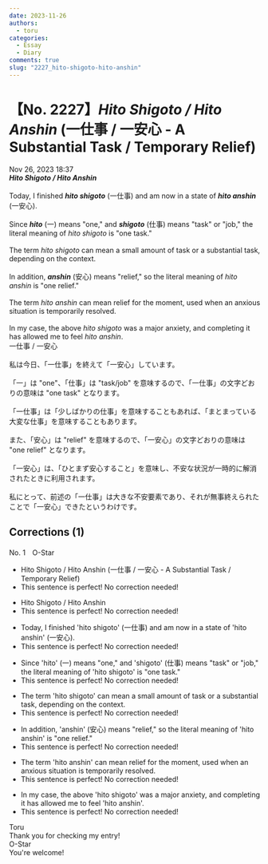 ```yaml
---
date: 2023-11-26
authors:
  - toru
categories:
  - Essay
  - Diary
comments: true
slug: "2227_hito-shigoto-hito-anshin"
---
```


# 【No. 2227】<strong><em>Hito Shigoto / Hito Anshin</em></strong> (一仕事 / 一安心 - A Substantial Task / Temporary Relief)
<div class="date">Nov 26, 2023 18:37</div>
<div id="post"><div id="body_show_ori">
<strong><em>Hito Shigoto / Hito Anshin</em></strong><br/><br/>Today, I finished <strong><em>hito shigoto</em></strong> (一仕事) and am now in a state of <strong><em>hito anshin</em></strong> (一安心).<br/><br/>Since <strong><em>hito</em></strong> (一) means "one," and <strong><em>shigoto</em></strong> (仕事) means "task" or "job," the literal meaning of <em>hito shigoto</em> is "one task."<br/><br/>The term <em>hito shigoto</em> can mean a small amount of task or a substantial task, depending on the context.<br/><br/>In addition, <strong><em>anshin</em></strong> (安心) means "relief," so the literal meaning of <em>hito anshin</em> is "one relief."<br/><br/>The term <em>hito anshin</em> can mean relief for the moment, used when an anxious situation is temporarily resolved.<br/><br/>In my case, the above <em>hito shigoto</em> was a major anxiety, and completing it has allowed me to feel <em>hito anshin</em>.
</div></div>

<!-- more -->

<div id="post_ja"><div id="body_show_mo">
一仕事 / 一安心<br/><br/>私は今日、「一仕事」を終えて「一安心」しています。<br/><br/>「一」は "one"、「仕事」は "task/job" を意味するので、「一仕事」の文字どおりの意味は "one task" となります。<br/><br/>「一仕事」は「少しばかりの仕事」を意味することもあれば、「まとまっている大変な仕事」を意味することもあります。<br/><br/>また、「安心」は "relief" を意味するので、「一安心」の文字どおりの意味は "one relief" となります。<br/><br/>「一安心」は、「ひとまず安心すること」を意味し、不安な状況が一時的に解消されたときに利用されます。<br/><br/>私にとって、前述の「一仕事」は大きな不安要素であり、それが無事終えられたことで「一安心」できたというわけです。
</div></div>

## Corrections (1)
<div id="block"><div class="first_name"> No. 1　<span class="just_name">O-Star</span></div><div id="block2">
<ul class="correction_field">
<li class="incorrect">Hito Shigoto / Hito Anshin (一仕事 / 一安心 - A Substantial Task / Temporary Relief)</li>
<li class="corrected perfect">This sentence is perfect! No correction needed!</li>
</ul>
<ul class="correction_field">
<li class="incorrect">Hito Shigoto / Hito Anshin</li>
<li class="corrected perfect">This sentence is perfect! No correction needed!</li>
</ul>
<ul class="correction_field">
<li class="incorrect">Today, I finished 'hito shigoto' (一仕事) and am now in a state of 'hito anshin' (一安心).</li>
<li class="corrected perfect">This sentence is perfect! No correction needed!</li>
</ul>
<ul class="correction_field">
<li class="incorrect">Since 'hito' (一) means "one," and 'shigoto' (仕事) means "task" or "job," the literal meaning of 'hito shigoto' is "one task."</li>
<li class="corrected perfect">This sentence is perfect! No correction needed!</li>
</ul>
<ul class="correction_field">
<li class="incorrect">The term 'hito shigoto' can mean a small amount of task or a substantial task, depending on the context.</li>
<li class="corrected perfect">This sentence is perfect! No correction needed!</li>
</ul>
<ul class="correction_field">
<li class="incorrect">In addition, 'anshin' (安心) means "relief," so the literal meaning of 'hito anshin' is "one relief."</li>
<li class="corrected perfect">This sentence is perfect! No correction needed!</li>
</ul>
<ul class="correction_field">
<li class="incorrect">The term 'hito anshin' can mean relief for the moment, used when an anxious situation is temporarily resolved.</li>
<li class="corrected perfect">This sentence is perfect! No correction needed!</li>
</ul>
<ul class="correction_field">
<li class="incorrect">In my case, the above 'hito shigoto' was a major anxiety, and completing it has allowed me to feel 'hito anshin'.</li>
<li class="corrected perfect">This sentence is perfect! No correction needed!</li>
</ul>
</div><div class="name"><span class="just_name">Toru</span><br>
Thank you for checking my entry!
</div>
<div class="name"><span class="just_name">O-Star</span><br>
You're welcome!
</div>
</div>
